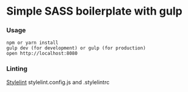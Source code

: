 # Simple SASS boilerplate with gulp

### Usage

```
npm or yarn install
gulp dev (for development) or gulp (for production)
open http://localhost:8080
```
### Linting
[Stylelint](https://github.com/stylelint/stylelint)
stylelint.config.js and .stylelintrc
